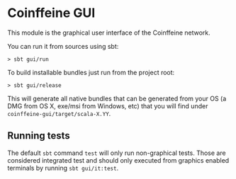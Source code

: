 Coinffeine GUI
==============

This module is the graphical user interface of the Coinffeine network.

You can run it from sources using sbt:

    > sbt gui/run

To build installable bundles just run from the project root:

    > sbt gui/release

This will generate all native bundles that can be generated from your OS (a
DMG from OS X, exe/msi from Windows, etc) that you will find under
`coinffeine-gui/target/scala-X.YY`.


Running tests
-------------

The default `sbt` command `test` will only run non-graphical tests. Those are
considered integrated test and should only executed from graphics enabled
terminals by running `sbt gui/it:test`.
